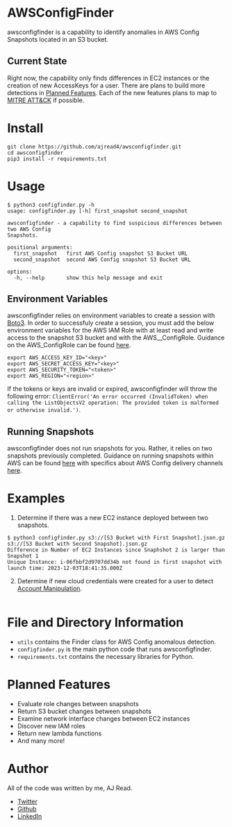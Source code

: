 # AWSConfigFinder

awsconfigfinder is a capability to identify anomalies in AWS Config Snapshots located in an S3 bucket. 

## Current State

Right now, the capability only finds differences in EC2 instances or the creation of new AccessKeys for a user. There are plans to build more detections in [Planned Features](#planned-features). Each of the new features plans to map to [MITRE ATT&CK](https://attack.mitre.org/matrices/enterprise/cloud/) if possible. 

# Install
```
git clone https://github.com/ajread4/awsconfigfinder.git
cd awsconfigfinder 
pip3 install -r requirements.txt
```

# Usage
```
$ python3 configfinder.py -h
usage: configfinder.py [-h] first_snapshot second_snapshot

awsconfigfinder - a capability to find suspicious differences between two AWS Config
Snapshots.

positional arguments:
  first_snapshot   first AWS Config snapshot S3 Bucket URL
  second_snapshot  second AWS Config snapshot S3 Bucket URL

options:
  -h, --help       show this help message and exit
```

## Environment Variables

awsconfigfinder relies on environment variables to create a session with [Boto3](https://boto3.amazonaws.com/v1/documentation/api/latest/reference/core/session.html). In order to successfuly create a session, you must add the below environment variables for the AWS IAM Role with at least read and write access to the snapshot S3 bucket and with the AWS__ConfigRole. Guidance on the AWS_ConfigRole can be found [here](https://docs.aws.amazon.com/config/latest/developerguide/security-iam-awsmanpol.html). 
```
export AWS_ACCESS_KEY_ID="<key>"
export AWS_SECRET_ACCESS_KEY="<key>"
export AWS_SECURITY_TOKEN="<token>"
export AWS_REGION="<region>"
```
If the tokens or keys are invalid or expired, awsconfigfinder will throw the following error: ```ClientError('An error occurred (InvalidToken) when calling the ListObjectsV2 operation: The provided token is malformed or otherwise invalid.')```. 

## Running Snapshots

awsconfigfinder does not run snapshots for you. Rather, it relies on two snapshots previously completed. Guidance on running snapshots within AWS can be found [here](https://docs.aws.amazon.com/config/latest/developerguide/deliver-snapshot-cli.html) with specifics about AWS Config delivery channels [here](https://docs.aws.amazon.com/config/latest/developerguide/deliver-snapshot-cli.html). 

# Examples
1. Determine if there was a new EC2 instance deployed between two snapshots. 
```
$ python3 configfinder.py s3://[S3 Bucket with First Snapshot].json.gz s3://[S3 Bucket with Second Snapshot].json.gz
Difference in Number of EC2 Instances since Snaphshot 2 is larger than Snapshot 1
Unique Instance: i-06fbbf2d9707dd34b not found in first snapshot with launch time: 2023-12-03T18:41:35.000Z
```
2. Determine if new cloud credentials were created for a user to detect [Account Manipulation](https://attack.mitre.org/techniques/T1098/001/). 
```

```
# File and Directory Information
- ```utils``` contains the Finder class for AWS Config anomalous detection. 
- ```configfinder.py``` is the main python code that runs awsconfigfinder. 
- ```requirements.txt``` contains the necessary libraries for Python. 

# Planned Features
- Evaluate role changes between snapshots 
- Return S3 bucket changes between snapshots 
- Examine network interface changes between EC2 instances
- Discover new IAM roles
- Return new lambda functions
- And many more! 

# Author
All of the code was written by me, AJ Read. 
- [Twitter](https://twitter.com/ajread3)
- [Github](https://github.com/ajread4)
- [LinkedIn](https://www.linkedin.com/in/austin-read-88953b189/)